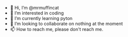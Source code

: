 - 👋 Hi, I’m @mrmuffincat
- 👀 I’m interested in coding
- 🌱 I’m currently learning pyton
- 💞️ I’m looking to collaborate on nothing at the moment
- 📫 How to reach me, please don't reach me. 

<!---
mrmuffincat/mrmuffincat is a ✨ special ✨ repository because its `README.md` (this file) appears on your GitHub profile.
You can click the Preview link to take a look at your changes.
--->
